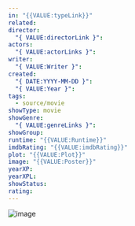 ```yaml
---
in: "{{VALUE:typeLink}}"
related: 
director:
  "{ VALUE:directorLink }": 
actors:
  "{ VALUE:actorLinks }": 
writer:
  "{ VALUE:Writer }": 
created:
  "{ DATE:YYYY-MM-DD }": 
  "{ VALUE:Year }": 
tags:
  - source/movie
showType: movie
showGenre:
  "{ VALUE:genreLinks }": 
showGroup: 
runtime: "{{VALUE:Runtime}}"
imdbRating: "{{VALUE:imdbRating}}"
plot: "{{VALUE:Plot}}"
image: "{{VALUE:Poster}}"
yearXP: 
yearXPL: 
showStatus: 
rating:
---
```

![image]({{VALUE:Poster}})
